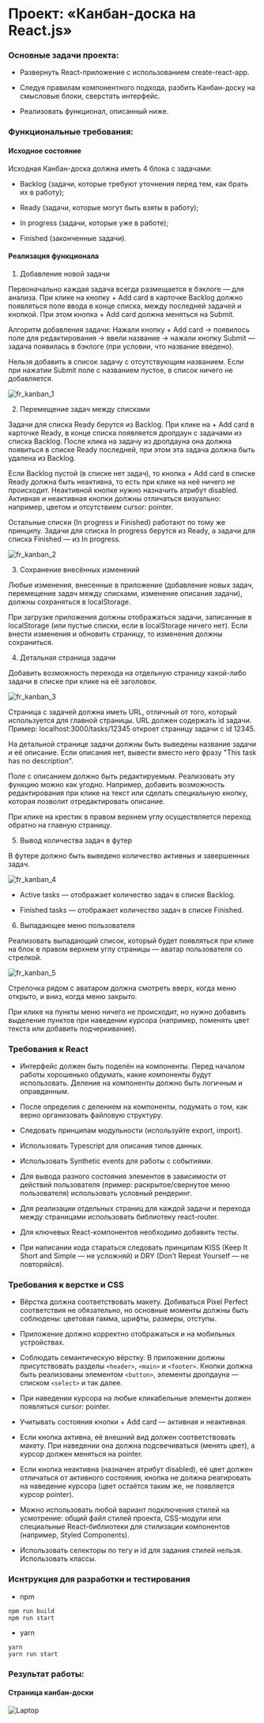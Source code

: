# Проект: «Канбан-доска на React.js»

### Основные задачи проекта:

+ Развернуть React-приложение с использованием create-react-app.

+ Следуя правилам компонентного подхода, разбить Канбан-доску на смысловые блоки, сверстать интерфейс.

+ Реализовать функционал, описанный ниже.

### Функциональные требования:

#### Исходное состояние

Исходная Канбан-доска должна иметь 4 блока с задачами:

+ Backlog (задачи, которые требуют уточнения перед тем, как брать их в работу);

+ Ready (задачи, которые могут быть взяты в работу);

+ In progress (задачи, которые уже в работе);

+ Finished (законченные задачи).

#### Реализация функционала

1. Добавление новой задачи

Первоначально каждая задача всегда размещается в бэклоге — для анализа. При клике на кнопку + Add card в карточке Backlog должно появляться поле ввода в конце списка, между последней задачей и кнопкой. При этом кнопка + Add card должна меняться на Submit. 

Алгоритм добавления задачи:
Нажали кнопку + Add card → появилось поле для редактирования → ввели название → нажали кнопку Submit — задача появилась в бэклоге (при условии, что название введено).

Нельзя добавить в список задачу с отсутствующим названием. Если при нажатии Submit поле с названием пустое, в список ничего не добавляется.

![fr_kanban_1](https://github.com/ParamonovIvan/PJ-10_Canban-Board/assets/131868856/11eea8ea-c41d-438f-93b4-4e506230a9c1)


2. Перемещение задач между списками

Задачи для списка Ready берутся из Backlog. При клике на + Add card в карточке Ready, в конце списка появляется дропдаун с задачами из списка Backlog. После клика на задачу из дропдауна она должна появиться в списке Ready последней, при этом эта задача должна быть удалена из Backlog.

Если Backlog пустой (в списке нет задач), то кнопка + Add card в списке Ready должна быть неактивна, то есть при клике на неё ничего не происходит. Неактивной кнопке нужно назначить атрибут disabled. Активная и неактивная кнопки должны отличаться визуально: например, цветом и отсутствием cursor: pointer.

Остальные списки (In progress и Finished) работают по тому же принципу. Задачи для списка In progress берутся из Ready, а задачи для списка Finished — из In progress.

![fr_kanban_2](https://github.com/ParamonovIvan/PJ-10_Canban-Board/assets/131868856/462d60b6-7612-4c5d-97b5-cf8155bc7081)

3. Сохранение внесённых изменений
   
Любые изменения, внесенные в приложение (добавление новых задач, перемещение задач между списками, изменение описания задачи), должны сохраняться в localStorage.

При загрузке приложения должны отображаться задачи, записанные в localStorage (или пустые списки, если в localStorage ничего нет). Если внести изменения и обновить страницу, то изменения должны сохраниться.

4. Детальная страница задачи
   
Добавить возможность перехода на отдельную страницу какой-либо задачи в списке при клике на её заголовок.

![fr_kanban_3](https://github.com/ParamonovIvan/PJ-10_Canban-Board/assets/131868856/212ec2be-6166-4135-9d85-6cf952d4eeb9)

Страница с задачей должна иметь URL, отличный от того, который используется для главной страницы. URL должен содержать id задачи. Пример: localhost:3000/tasks/12345 откроет страницу задачи с id 12345.

На детальной странице задачи должны быть выведены название задачи и её описание. Если описания нет, вывести вместо него фразу "This task has no description".

Поле с описанием должно быть редактируемым. Реализовать эту функцию можно как угодно. Например, добавить возможность редактирования при клике на текст или сделать специальную кнопку, которая позволит отредактировать описание.

При клике на крестик в правом верхнем углу осуществляется переход обратно на главную страницу.

5. Вывод количества задач в футер
   
В футере должно быть выведено количество активных и завершенных задач.

![fr_kanban_4](https://github.com/ParamonovIvan/PJ-10_Canban-Board/assets/131868856/da839269-0a44-4118-b00b-6f13a8211453)

+ Active tasks — отображает количество задач в списке Backlog.

+ Finished tasks — отображает количество задач в списке Finished.

6. Выпадающее меню пользователя

Реализовать выпадающий список, который будет появляться при клике на блок в правом верхнем углу страницы — аватар пользователя со стрелкой.

![fr_kanban_5](https://github.com/ParamonovIvan/PJ-10_Canban-Board/assets/131868856/5ddc11f4-ad67-44be-993d-ce56f493e477)

Стрелочка рядом с аватаром должна смотреть вверх, когда меню открыто, и вниз, когда меню закрыто.

При клике на пункты меню ничего не происходит, но нужно добавить выделение пунктов при наведении курсора (например, поменять цвет текста или добавить подчеркивание).

### Требования к React

+ Интерфейс должен быть поделён на компоненты. Перед началом работы хорошенько обдумать, какие компоненты будут использовать. Деление на компоненты должно быть логичным и оправданным.

+ После определия с делением на компоненты, подумать о том, как верно организовать файловую структуру.

+ Следовать принципам модульности (используйте export, import).

+ Использовать Typescript для описания типов данных.

+ Использовать Synthetic events для работы с событиями.

+ Для вывода разного состояния элементов в зависимости от действий пользователя (пример: раскрытое/свернутое меню пользователя) использовать условный рендеринг.

+ Для реализации отдельных страниц для каждой задачи и перехода между страницами использовать библиотеку react-router.

+ Для ключевых React-компонентов необходимо добавить тесты.

+ При написании кода стараться следовать принципам KISS (Keep It Short and Simple — не усложняй) и DRY (Don’t Repeat Yourself — не повторяйся).

### Требования к верстке и CSS

+ Вёрстка должна соответствовать макету. Добиваться Pixel Perfect соответствия не обязательно, но основные моменты должны быть соблюдены: цветовая гамма, шрифты, размеры, отступы.

+ Приложение должно корректно отображаться и на мобильных устройствах.

+ Соблюдать семантическую вёрстку. В приложении должны присутствовать разделы ``` <header> ```, ``` <main> ``` и ``` <footer> ```. Кнопки должна быть реализованы элементом ``` <button> ```, элементы дропдауна — списком ``` <select> ``` и так далее.

+ При наведении курсора на любые кликабельные элементы должен появляться cursor: pointer.

+ Учитывать состояния кнопки + Add card — активная и неактивная.

+ Если кнопка активна, её внешний вид должен соответствовать макету. При наведении она должна подсвечиваться (менять цвет), а курсор должен меняться на pointer.

+ Если кнопка неактивна (назначен атрибут disabled), её цвет должен отличаться от активного состояния, кнопка не должна реагировать на наведение курсора (цвет остаётся таким же, не появляется курсор pointer).

+ Можно использовать любой вариант подключения стилей на усмотрение: общий файл стилей проекта, CSS-модули или специальные React-библиотеки для стилизации компонентов (например, Styled Components).

+ Использовать селекторы по тегу и id для задания стилей нельзя. Использовать классы.

### Иснтрукция для разработки и тестирования

+ npm

``` npm i
npm run build
npm run start
```
+ yarn

```
yarn
yarn run start
```

### Результат работы:
#### Страница канбан-доски

![Laptop](https://github.com/ParamonovIvan/PJ-10_Canban-Board/assets/131868856/52891e11-008f-439e-a29e-339d1efc5de6)

